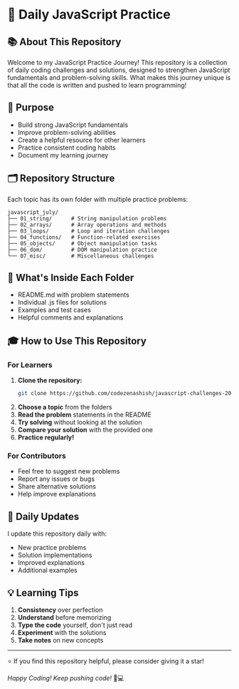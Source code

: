 # 🚀 Daily JavaScript Practice

## 📚 About This Repository

Welcome to my JavaScript Practice Journey! This repository is a collection of daily coding challenges and solutions, designed to strengthen JavaScript fundamentals and problem-solving skills. What makes this journey unique is that all the code is written and pushed to learn programming!

## 🎯 Purpose

- Build strong JavaScript fundamentals
- Improve problem-solving abilities
- Create a helpful resource for other learners
- Practice consistent coding habits
- Document my learning journey

## 🗂️ Repository Structure

Each topic has its own folder with multiple practice problems:

```
javascript_july/
├── 01_string/      # String manipulation problems
├── 02_arrays/      # Array operations and methods
├── 03_loops/       # Loop and iteration challenges
├── 04_functions/   # Function-related exercises
├── 05_objects/     # Object manipulation tasks
├── 06_dom/         # DOM manipulation practice
└── 07_misc/        # Miscellaneous challenges
```

## 📝 What's Inside Each Folder

- README.md with problem statements
- Individual .js files for solutions
- Examples and test cases
- Helpful comments and explanations

## 🎓 How to Use This Repository

### For Learners

1. **Clone the repository:**
   ```bash
   git clone https://github.com/codezenashish/javascript-challenges-2025.git
   ```
2. **Choose a topic** from the folders
3. **Read the problem** statements in the README
4. **Try solving** without looking at the solution
5. **Compare your solution** with the provided one
6. **Practice regularly!**

### For Contributors

- Feel free to suggest new problems
- Report any issues or bugs
- Share alternative solutions
- Help improve explanations

## 🔄 Daily Updates

I update this repository daily with:

- New practice problems
- Solution implementations
- Improved explanations
- Additional examples

## 💡 Learning Tips

1. **Consistency** over perfection
2. **Understand** before memorizing
3. **Type the code** yourself, don't just read
4. **Experiment** with the solutions
5. **Take notes** on new concepts


---

⭐ If you find this repository helpful, please consider giving it a star!

_Happy Coding! Keep pushing code!_ 📱💻
